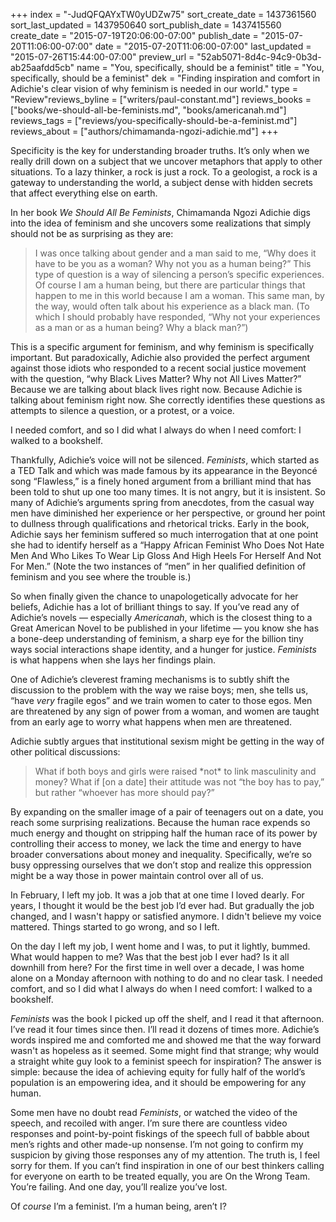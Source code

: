 +++
index = "-JudQFQAYxTW0yUDZw75"
sort_create_date = 1437361560
sort_last_updated = 1437950640
sort_publish_date = 1437415560
create_date = "2015-07-19T20:06:00-07:00"
publish_date = "2015-07-20T11:06:00-07:00"
date = "2015-07-20T11:06:00-07:00"
last_updated = "2015-07-26T15:44:00-07:00"
preview_url = "52ab5071-8d4c-94c9-0b3d-ab25aafdd5cb"
name = "You, specifically, should be a feminist"
title = "You, specifically, should be a feminist"
dek = "Finding inspiration and comfort in Adichie's clear vision of why feminism is needed in our world."
type = "Review"reviews_byline = ["writers/paul-constant.md"]
reviews_books = ["books/we-should-all-be-feminists.md", "books/americanah.md"]
reviews_tags = ["reviews/you-specifically-should-be-a-feminist.md"]
reviews_about = ["authors/chimamanda-ngozi-adichie.md"]
+++

Specificity is the key for understanding broader truths. It’s only when we really drill down on a subject that we uncover metaphors that apply to other situations. To a lazy thinker, a rock is just a rock. To a geologist, a rock is a gateway to understanding the world, a subject dense with hidden secrets that affect everything else on earth. 

In her book *We Should All Be Feminists*, Chimamanda Ngozi Adichie digs into the idea of feminism and she uncovers some realizations that simply should not be as surprising as they are:

<blockquote>I was once talking about gender and a man said to me, “Why does it have to be you as a woman? Why not you as a human being?” This type of question is a way of silencing a person’s specific experiences. Of course I am a human being, but there are particular things that happen to me in this world because I am a woman. This same man, by the way, would often talk about his experience as a black man. (To which I should probably have responded, “Why not your experiences as a man or as a human being? Why a black man?”)</blockquote>

This is a specific argument for feminism, and why feminism is specifically important. But paradoxically, Adichie also provided the perfect argument against those idiots who responded to a recent social justice movement with the question, “why Black Lives Matter? Why not All Lives Matter?” Because we are talking about black lives right now. Because Adichie is talking about feminism right now. She correctly identifies these questions as attempts to silence a question, or a protest, or a voice.

<p class="pull-quote"> I needed comfort, and so I did what I always do when I need comfort: I walked to a bookshelf. </p>


Thankfully, Adichie’s voice will not be silenced. *Feminists*, which started as a TED Talk and which was made famous by its appearance in the Beyoncé song “Flawless,” is a finely honed argument from a brilliant mind that has been told to shut up one too many times. It is not angry, but it is insistent. So many of Adichie’s arguments spring from anecdotes, from the casual way men have diminished her experience or her perspective, or ground her point to dullness through qualifications and rhetorical tricks. Early in the book, Adichie says her feminism suffered so much interrogation that at one point she had to identify herself as a “Happy African Feminist Who Does Not Hate Men And Who Likes To Wear Lip Gloss And High Heels For Herself And Not For Men.” (Note the two instances of “men” in her qualified definition of feminism and you see where the trouble is.)

So when finally given the chance to unapologetically advocate for her beliefs, Adichie has a lot of brilliant things to say. If you’ve read any of Adichie’s novels — especially *Americanah*, which is the closest thing to a Great American Novel to be published in your lifetime — you know she has a bone-deep understanding of feminism, a sharp eye for the billion tiny ways social interactions shape identity, and a hunger for justice. *Feminists* is what happens when she lays her findings plain.

<div class="break"></div>

One of Adichie’s cleverest framing mechanisms is to subtly shift the discussion to the problem with the way we raise boys; men, she tells us, “have *very* fragile egos” and we train women to cater to those egos. Men are threatened by any sign of power from a woman, and women are taught from an early age to worry what happens when men are threatened.

Adichie subtly argues that institutional sexism might be getting in the way of other political discussions:

<blockquote>What if both boys and girls were raised *not* to link masculinity and money? What if [on a date] their attitude was not “the boy has to pay,” but rather “whoever has more should pay?”</blockquote>

By expanding on the smaller image of a pair of teenagers out on a date, you reach some surprising realizations. Because the human race expends so much energy and thought on stripping half the human race of its power by controlling their access to money, we lack the time and energy to have broader conversations about money and inequality. Specifically, we’re so busy oppressing ourselves that we don’t stop and realize this oppression might be a way those in power maintain control over all of us.

<div class="break"></div>

In February, I left my job. It was a job that at one time I loved dearly. For years, I thought it would be the best job I’d ever had. But gradually the job changed, and I wasn't happy or satisfied anymore. I didn't believe my voice mattered. Things started to go wrong, and so I left.

On the day I left my job, I went home and I was, to put it lightly, bummed. What would happen to me? Was that the best job I ever had? Is it all downhill from here? For the first time in well over a decade, I was home alone on a Monday afternoon with nothing to do and no clear task. I needed comfort, and so I did what I always do when I need comfort: I walked to a bookshelf.

*Feminists* was the book I picked up off the shelf, and I read it that afternoon. I’ve read it four times since then. I’ll read it dozens of times more. Adichie’s words inspired me and comforted me and showed me that the way forward wasn't as hopeless as it seemed. Some might find that strange; why would a straight white guy look to a feminist speech for inspiration? The answer is simple: because the idea of achieving equity for fully half of the world’s population is an empowering idea, and it should be empowering for any human.

Some men have no doubt read *Feminists*, or watched the video of the speech, and recoiled with anger. I’m sure there are countless video responses and point-by-point fiskings of the speech full of babble about men’s rights and other made-up nonsense. I’m not going to confirm my suspicion by giving those responses any of my attention. The truth is, I feel sorry for them. If you can’t find inspiration in one of our best thinkers calling for everyone on earth to be treated equally, you are On the Wrong Team. You’re failing. And one day, you’ll realize you’ve lost.

Of *course* I’m a feminist. I’m a human being, aren’t I? 